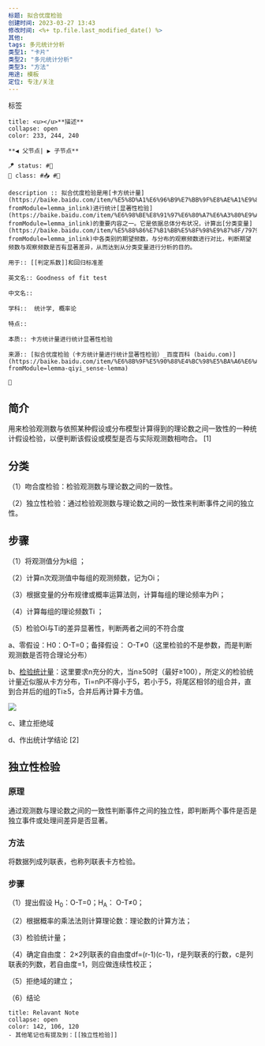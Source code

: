 ```yaml
---
标题: 拟合优度检验
创建时间: 2023-03-27 13:43
修改时间: <%+ tp.file.last_modified_date() %>
其他:
tags: 多元统计分析
类型1: "卡片"
类型2: "多元统计分析"
类型3: "方法"
用途: 模板
定位: 专注/关注
---
```

标签

```ad-info
title: <u></u>**描述**
collapse: open
color: 233, 244, 240

**◀️ 父节点| ▶️ 子节点** 

🪁 status: #🌸  
🎏 class: #📥 #📇  

description :: 拟合优度检验是用[卡方统计量](https://baike.baidu.com/item/%E5%8D%A1%E6%96%B9%E7%BB%9F%E8%AE%A1%E9%87%8F/22099074?fromModule=lemma_inlink)进行统计[显著性检验](https://baike.baidu.com/item/%E6%98%BE%E8%91%97%E6%80%A7%E6%A3%80%E9%AA%8C?fromModule=lemma_inlink)的重要内容之一。它是依据总体分布状况，计算出[分类变量](https://baike.baidu.com/item/%E5%88%86%E7%B1%BB%E5%8F%98%E9%87%8F/7979433?fromModule=lemma_inlink)中各类别的期望频数，与分布的观察频数进行对比，判断期望频数与观察频数是否有显著差异，从而达到从分类变量进行分析的目的。

用于:: [[判定系数]]和回归标准差

英文名:: Goodness of fit test

中文名:: 

学科::  统计学, 概率论

特点:: 

本质:: 卡方统计量进行统计显著性检验

来源:: [拟合优度检验（卡方统计量进行统计显著性检验）_百度百科 (baidu.com)](https://baike.baidu.com/item/%E6%8B%9F%E5%90%88%E4%BC%98%E5%BA%A6%E6%A3%80%E9%AA%8C/9910785?fromModule=lemma-qiyi_sense-lemma)

📎

```

## 简介

用来检验观测数与依照某种假设或分布模型计算得到的理论数之间一致性的一种统计假设检验，以便判断该假设或模型是否与实际观测数相吻合。 [1] 

## 分类


（1）吻合度检验：检验观测数与理论数之间的一致性。

（2）独立性检验：通过检验观测数与理论数之间的一致性来判断事件之间的独立性。

## 步骤


（1）将观测值分为k组 ；

（2）计算n次观测值中每组的观测频数，记为Oi；

（3）根据变量的分布规律或概率运算法则，计算每组的理论频率为Pi；

（4）计算每组的理论频数Ti ；

（5）检验Oi与Ti的差异显著性，判断两者之间的不符合度

a、零假设：H0：O-T=0；备择假设： O-T≠0（这里检验的不是参数，而是判断观测数是否符合理论分布）

b、[检验统计量](https://baike.baidu.com/item/%E6%A3%80%E9%AA%8C%E7%BB%9F%E8%AE%A1%E9%87%8F/5850402?fromModule=lemma_inlink)：这里要求n充分的大，当n≥50时（最好≥100），所定义的检验统计量近似服从卡方分布，Ti=nPi不得小于5，若小于5，将尾区相邻的组合并，直到合并后的组的Ti≥5，合并后再计算卡方值。

![](https://bkimg.cdn.bcebos.com/formula/e5b0fcb924fa9e9eecc4629e67ee62c5.svg)

c、建立拒绝域

d、作出统计学结论 [2] 

## 独立性检验


### 原理

通过观测数与理论数之间的一致性判断事件之间的独立性，即判断两个事件是否是独立事件或处理间差异是否显著。

### 方法

将数据列成列联表，也称列联表卡方检验。

### 步骤

（1）提出假设 H<sub>0</sub>：O-T=0；H<sub>A</sub>： O-T≠0；

（2）根据概率的乘法法则计算理论数：理论数的计算方法；

（3）检验统计量；

（4）确定自由度： 2×2列联表的自由度df=(r-1)(c-1)，r是列联表的行数，c是列联表的列数，若自由度=1，则应做连续性校正；

（5）拒绝域的建立；

（6）结论

```ad-note
title: Relavant Note
collapse: open
color: 142, 106, 120
- 其他笔记也有提及到：[[独立性检验]]


```